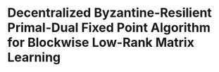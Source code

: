# Decentralized Byzantine-Resilient Primal-Dual Fixed Point Algorithm for Blockwise Low-Rank Matrix Learning
